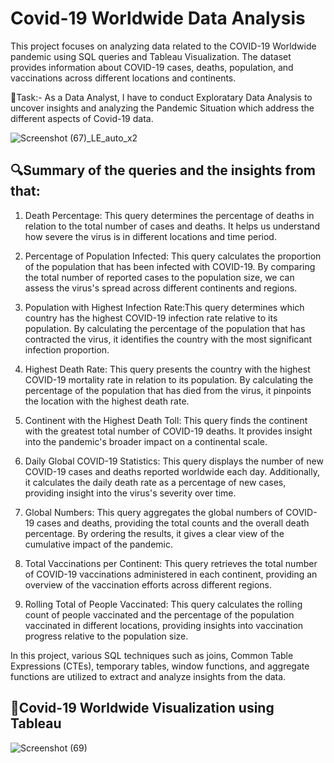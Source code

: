 # Covid-19 Worldwide Data Analysis
This project focuses on analyzing data related to the COVID-19 Worldwide pandemic using SQL queries and Tableau Visualization. The dataset provides information about COVID-19 cases, deaths, population, and vaccinations across different locations and continents.

🎯Task:- As a Data Analyst, I have to conduct Exploratary Data Analysis to uncover insights and analyzing the Pandemic Situation which address the different aspects of Covid-19 data.

![Screenshot (67)_LE_auto_x2](https://github.com/user-attachments/assets/13080abc-ce20-498d-b39d-472bb5fba222)

## 🔍Summary of the queries and the insights from that:

1. Death Percentage: This query determines the percentage of deaths in relation to the total number of cases and deaths. It helps us understand how severe the virus is in different locations and time period.

2. Percentage of Population Infected: This query calculates the proportion of the population that has been infected with COVID-19. By comparing the total number of reported cases to the population size, we can assess the virus's spread across different continents and regions.

3. Population with Highest Infection Rate:This query determines which country has the highest COVID-19 infection rate relative to its population. By calculating the percentage of the population that has contracted the virus, it identifies the country with the most significant infection proportion.

4. Highest Death Rate: This query presents the country with the highest COVID-19 mortality rate in relation to its population. By calculating the percentage of the population that has died from the virus, it pinpoints the location with the highest death rate.

5. Continent with the Highest Death Toll: This query finds the continent with the greatest total number of COVID-19 deaths. It provides insight into the pandemic's broader impact on a continental scale.

6. Daily Global COVID-19 Statistics: This query displays the number of new COVID-19 cases and deaths reported worldwide each day. Additionally, it calculates the daily death rate as a percentage of new cases, providing insight into the virus's severity over time.

7. Global Numbers: This query aggregates the global numbers of COVID-19 cases and deaths, providing the total counts and the overall death percentage. By ordering the results, it gives a clear view of the cumulative impact of the pandemic.

8. Total Vaccinations per Continent: This query retrieves the total number of COVID-19 vaccinations administered in each continent, providing an overview of the vaccination efforts across different regions.

9. Rolling Total of People Vaccinated: This query calculates the rolling count of people vaccinated and the percentage of the population vaccinated in different locations, providing insights into vaccination progress relative to the population size.

In this project, various SQL techniques such as joins, Common Table Expressions (CTEs), temporary tables, window functions, and aggregate functions are utilized to extract and analyze insights from the data.

## 🔹Covid-19 Worldwide Visualization using Tableau

![Screenshot (69)](https://github.com/user-attachments/assets/e370c9b5-3709-4c3d-bbe8-825c6acdf214)
